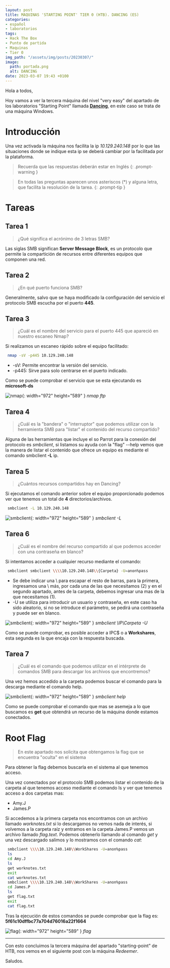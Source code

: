 ```yaml
---
layout: post
title: MAQUINAS 'STARTING POINT' TIER 0 (HTB). DANCING (ES)
categories:
- español
- laboratorios
tags:
- Hack The Box
- Punto de partida
- Maquinas
- Tier 0
img_path: "/assets/img/posts/20230307/"
image:
  path: portada.png
  alt: DANCING
date: 2023-03-07 19:43 +0100
---
```

Hola a todos,

Hoy vamos a ver la tercera máquina del nivel "very easy" del apartado de los laboratorios "Starting Point" llamada [**Dancing**](https://app.hackthebox.com/starting-point), en este caso se trata de una máquina Windows.

# Introducción

Una vez activada la máquina nos facilita la ip _10.129.240.148_ por lo que las situaciones donde se indique esta ip se deberá cambiar por la facilitada por la plataforma.

> Recuerda que las respuestas deberán estar en Inglés
{: .prompt-warning }

> En todas las preguntas aparecen unos asteriscos (*) y alguna letra, que facilita la resolución de la tarea.
{: .prompt-tip }

# Tareas

## Tarea 1

> ¿Qué significa el acrónimo de 3 letras SMB?

Las siglas SMB significan **Server Message Block**, es un protocolo que permite la compartición de recursos entre diferentes equipos que componen una red.

## Tarea 2

> ¿En qué puerto funciona SMB?

Generalmente, salvo que se haya modificado la configuración del servicio el protocolo SMB escucha por el puerto **445**.


## Tarea 3

> ¿Cuál es el nombre del servicio para el puerto 445 que apareció en nuestro escaneo Nmap?

Si realizamos un escaneo rápido sobre el equipo facilitado:

```bash
 nmap -sV -p445 10.129.240.148
```
- -sV: Permite encontrar la versión del servicio.
- -p445: Sirve para solo centrarse en el puerto indicado.

Como se puede comprobar el servicio que se esta ejecutando es **microsoft-ds**

![nmap](nmap-1.png){: width="972" height="589" }
_nmap ftp_

## Tarea 4

> ¿Cuál es la "bandera" o "interruptor" que podemos utilizar con la herramienta SMB para "listar" el contenido del recurso compartido?

Alguna de las herramientas que incluye el so Parrot para la conexión del protocolo es _smbclient_, si listamos su ayuda con la "flag" --help vemos que la manera de listar el contenido que ofrece un equipo es mediante el comando smbclient **-L** ip.

## Tarea 5

> ¿Cuántos recursos compartidos hay en Dancing?

Si ejecutamos el comando anterior sobre el equipo proporcionado podemos ver que tenemos un total de **4** directorios/archivos.

```bash
 smbclient -L 10.129.240.148
```

![smbclient](smbclient-1.png){: width="972" height="589" }
_smbclient -L_


## Tarea 6

> ¿Cuál es el nombre del recurso compartido al que podemos acceder con una contraseña en blanco?

Si intentamos acceder a cualquier recurso mediante el comando:

```bash
 smbclient smbclient \\\\10.129.240.148\\{Carpeta} -U=anon%pass
```
- Se debe indicar una \ para escapar el resto de barras, para la primera, ingresamos una \ más, por cada una de las que necesitamos (2) y en el segundo apartado, antes de la carpeta, debemos ingresar una mas de la que necesitamos (1).
- -U se utiliza para introducir un usuario y contraseña, en este caso ha sido aleatorio, si no se introduce el parámetro, se pedirá una contraseña y puede ser en blanco.

![smbclient](smbclient-2.png){: width="972" height="589" }
_smbclient \\IP\Carpeta -U_

Como se puede comprobar, es posible acceder a IPC$ o a **Workshares**, esta segunda es la que encaja con la respuesta buscada.


## Tarea 7

> ¿Cuál es el comando que podemos utilizar en el intérprete de comandos SMB para descargar los archivos que encontremos?

Una vez hemos accedido a la carpeta podemos buscar el comando para la descarga mediante el comando help.

![smbclient](smbclient-3.png){: width="972" height="589" }
_smbclient help_

Como se puede comprobar el comando que mas se asemeja a lo que buscamos es **get** que obtendrá un recurso de la máquina donde estamos conectados.


# Root Flag

> En este apartado nos solicita que obtengamos la flag que se encuentra "oculta" en el sistema

Para obtener la flag debemos buscarla en el sistema al que tenemos acceso.

Una vez conectados por el protocolo SMB podemos listar el contenido de la carpeta al que tenemos acceso mediante el comando ls y ver que tenemos acceso a dos carpetas mas:

- Amy.J
- James.P

Si accedemos a la primera carpeta nos encontramos con un archivo llamado  _worknotes.txt_ si lo descargamos no vemos nada de interés, si volvemos a la carpeta raíz y entramos en la carpeta James.P vemos un archivo llamado _flag.text_. Podemos obtenerlo llamando al comando _get_ y una vez descargado salimos y lo mostramos con el comando _cat_:

```bash
 smbclient \\\\10.129.240.148\\WorkShares -U=anon%pass
 ls
 cd Amy.J
 ls
 get worknotes.txt
 exit
 cat worknotes.txt
 smbclient \\\\10.129.240.148\\WorkShares -U=anon%pass
 cd James.P
 ls
 get flag.txt
 exit
 cat flag.txt
```

Tras la ejecución de estos comandos se puede comprobar que la flag es: **5f61c10dffbc77a704d76016a22f1664**

![flag](flag.png){: width="972" height="589" }
_flag_


___

Con esto concluimos la tercera máquina del apartado "starting-point" de HTB, nos vemos en el siguiente post con la máquina _Redeemer_.

Saludos.

